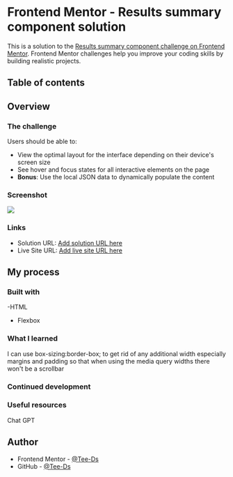 # Frontend Mentor - Results summary component solution

This is a solution to the [Results summary component challenge on Frontend Mentor](https://www.frontendmentor.io/challenges/results-summary-component-CE_K6s0maV). Frontend Mentor challenges help you improve your coding skills by building realistic projects. 

## Table of contents





## Overview

### The challenge

Users should be able to:

- View the optimal layout for the interface depending on their device's screen size
- See hover and focus states for all interactive elements on the page
- **Bonus**: Use the local JSON data to dynamically populate the content

### Screenshot

![](./assets/images/Screenshot%20(25).png)


### Links

- Solution URL: [Add solution URL here](https://github.com/Tee-Ds/Result-summary-component.git)
- Live Site URL: [Add live site URL here](https://tee-ds.github.io/Result-summary-component/)

## My process

### Built with

-HTML
- Flexbox

### What I learned
I can use box-sizing:border-box; to get rid of any additional width especially margins and padding so that when using the media query widths there won't be a scrollbar

### Continued development


### Useful resources

Chat GPT
## Author


- Frontend Mentor - [@Tee-Ds](https://www.frontendmentor.io/profile/Tee-Ds)
- GitHub - [@Tee-Ds](https://www.github.io/Tee-Ds)

